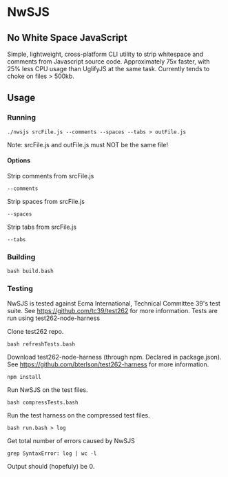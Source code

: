 # NwSJS
## No White Space JavaScript

Simple, lightweight, cross-platform CLI utility to strip whitespace and comments from Javascript source code.
Approximately 75x faster, with 25% less CPU usage than UglifyJS at the same task.
Currently tends to choke on files > 500kb.

## Usage
### Running
``` 
./nwsjs srcFile.js --comments --spaces --tabs > outFile.js
```
Note: srcFile.js and outFile.js must NOT be the same file!

#### Options
Strip comments from srcFile.js
```
--comments
```

Strip spaces from srcFile.js
```
--spaces
```

Strip tabs from srcFile.js
```
--tabs
```

### Building
```
bash build.bash
```

### Testing
NwSJS is tested against Ecma International, Technical Committee 39's test suite. See https://github.com/tc39/test262 for more information. Tests are run using test262-node-harness

Clone test262 repo.
```
bash refreshTests.bash
```

Download test262-node-harness (through npm. Declared in package.json).
See https://github.com/bterlson/test262-harness for more information.
```
npm install
```

Run NwSJS on the test files.
```
bash compressTests.bash
```

Run the test harness on the compressed test files.
```
bash run.bash > log
```

Get total number of errors caused by NwSJS
```
grep SyntaxError: log | wc -l
```
Output should (hopefuly) be 0.
